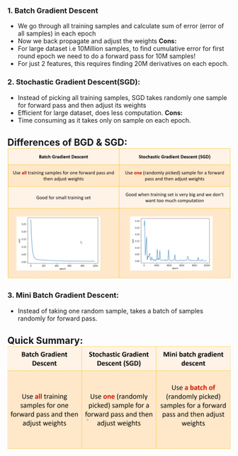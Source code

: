 ### 1. Batch Gradient Descent
- We go through all training samples and calculate sum of error (error of all samples) in each epoch
- Now we back propagate and adjust the weights
**Cons:**
- For large dataset i.e 10Million samples, to find cumulative error for first round epoch we need to do a forward pass for 10M samples!
- For just 2 features, this requires finding 20M derivatives on each epoch.

### 2. Stochastic Gradient Descent(SGD):
- Instead of picking all training samples, SGD takes randomly one sample for forward pass and then adjust its weights
- Efficient for large dataset, does less computation.
**Cons:**
- Time consuming as it takes only on sample on each epoch.
## Differences of BGD & SGD:![alt text](<src/Screenshot from 2025-05-03 06-22-43.png>)

### 3. Mini Batch Gradient Descent:
- Instead of taking one random sample, takes a batch of samples randomly for forward pass.

## Quick Summary:![alt text](<src/Screenshot from 2025-05-03 06-25-26.png>)

